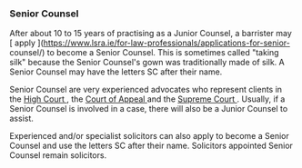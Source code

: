 ###  Senior Counsel

After about 10 to 15 years of practising as a Junior Counsel, a barrister may
[ apply ](https://www.lsra.ie/for-law-professionals/applications-for-senior-
counsel/) to become a Senior Counsel. This is sometimes called "taking silk"
because the Senior Counsel's gown was traditionally made of silk. A Senior
Counsel may have the letters SC after their name.

Senior Counsel are very experienced advocates who represent clients in the [
High Court ](/en/justice/courts-system/high-court/) , the [ Court of Appeal
](/en/justice/courts-system/court-of-appeal/) and the [ Supreme Court
](/en/justice/courts-system/supreme-court/) . Usually, if a Senior Counsel is
involved in a case, there will also be a Junior Counsel to assist.

Experienced and/or specialist solicitors can also apply to become a Senior
Counsel and use the letters SC after their name. Solicitors appointed Senior
Counsel remain solicitors.
